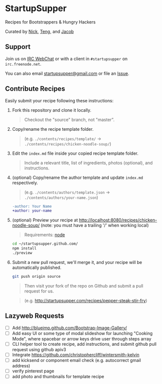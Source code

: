 
<a href="https://travis-ci.org/startupsupper/startupsupper.github.com" target="_blank"><img src="https://api.travis-ci.org/startupsupper/startupsupper.github.com.png" alt="" /></a></sup>
# StartupSupper

Recipes for Bootstrappers & Hungry Hackers

Curated by [Nick][1], [Teng][2], and [Jacob][3]

[1]: http://niftylettuce.com
[2]: http://www.strikingly.com
[3]: http://lepahc.com


## Support

Join us on [IRC WebChat](http://webchat.freenode.net/?channels=startupsupper) or with a client in `#startupsupper` on `irc.freenode.net`.

You can also email <startupsupper@gmail.com> or file an [Issue](https://github.com/startupsupper/startupsupper.github.com/issues/new).


## Contribute Recipes

Easily submit your recipe following these instructions:

1. Fork this repository and clone it locally.

    > Checkout the "source" branch, not "master".

2. Copy/rename the recipe template folder.

    > (e.g. `./contents/recipes/template/` &rarr; `./contents/recipes/chicken-noodle-soup/`)

3. Edit the `index.md` file inside your copied recipe template folder.

    > Include a relevant title, list of ingredients, photos (optional), and instructions.

4. (optional) Copy/rename the author template and update `index.md` respectively.

    > (e.g. `./contents/authors/template.json` &rarr; `./contents/authors/your-name.json`)

    ```diff
    -author: Your Name
    +author: your-name
    ```

5. (optional) Preview your recipe at <http://localhost:8080/recipes/chicken-noodle-soup/> (note: you must have a trailing '/' when working local)

    > Requirements: [node](http://nodejs.org)

    ```bash
    cd ~/startupsupper.github.com/
    npm install
    ./preview
    ```

6. Submit a new pull request, we'll merge it, and your recipe will be automatically published.

    ```bash
    git push origin source
    ```

    > Then visit your fork of the repo on Github and submit a pull request for us.

    > (e.g. <http://startupsupper.com/recipes/pepper-steak-stir-fry>)


## Lazyweb Requests

- [ ] Add <http://blueimp.github.com/Bootstrap-Image-Gallery/>
- [ ] Add easy UI or some type of modal slideshow for launching "Cooking Mode", where spacebar or arrow keys drive user through steps array
- [ ] CLI helper tool to create recipe, add instructions, and submit github pull request using github apiv3
- [ ] Integrate <https://github.com/christophercliff/wintersmith-kelvin>
- [ ] add kicksend or component email check (e.g. autocorrect gmail address)
- [ ] verify pinterest page
- [ ] add photo and thumbnails for template recipe
